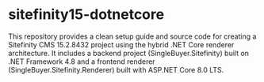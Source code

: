 # sitefinity15-dotnetcore
This repository provides a clean setup guide and source code for creating a Sitefinity CMS 15.2.8432 project using the hybrid .NET Core renderer architecture. It includes a backend project (SingleBuyer.Sitefinity) built on .NET Framework 4.8 and a frontend renderer (SingleBuyer.Sitefinity.Renderer) built with ASP.NET Core 8.0 LTS.
